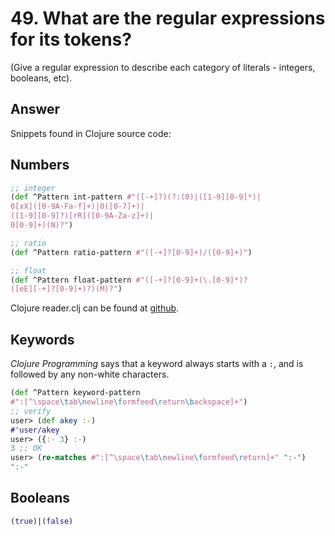 # 49. What are the regular expressions for its tokens? 

(Give a regular expression to describe each category of literals - integers, booleans, etc).

## Answer

Snippets found in Clojure source code: 

## Numbers

``` clj
;; integer
(def ^Pattern int-pattern #"([-+]?)(?:(0)|([1-9][0-9]*)|
0[xX]([0-9A-Fa-f]+)|0([0-7]+)|
([1-9][0-9]?)[rR]([0-9A-Za-z]+)|
0[0-9]+)(N)?")

;; ratio
(def ^Pattern ratio-pattern #"([-+]?[0-9]+)/([0-9]+)")

;; float
(def ^Pattern float-pattern #"([-+]?[0-9]+(\.[0-9]*)?
([eE][-+]?[0-9]+)?)(M)?")
```
Clojure reader.clj can be found at [github](https://github.com/clojure/tools.reader/blob/master/src/main/clojure/clojure/tools/reader/impl/commons.clj).



## Keywords

_Clojure Programming_ says that a keyword always starts with a `:`, and is followed by any non-white characters.

```clj
(def ^Pattern keyword-pattern 
#":[^\space\tab\newline\formfeed\return\backspace]+")
;; verify
user> (def akey :-)
#'user/akey
user> ({:- 3} :-)
3 ;; OK
user> (re-matches #":[^\space\tab\newline\formfeed\return]+" ":-")
":-"
```


## Booleans

```clj
(true)|(false)
```
